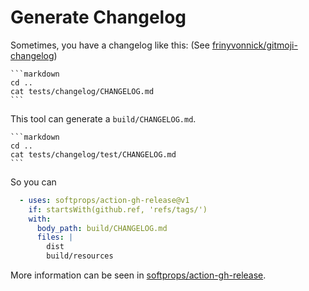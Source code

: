 # Generate Changelog

Sometimes, you have a changelog like this: (See
[frinyvonnick/gitmoji-changelog](https://github.com/frinyvonnick/gitmoji-changelog))

````{eval-sh}
```markdown
cd ..
cat tests/changelog/CHANGELOG.md
```
````

This tool can generate a `build/CHANGELOG.md`.

````{eval-sh}
```markdown
cd ..
cat tests/changelog/test/CHANGELOG.md
```
````

So you can

```yaml
  - uses: softprops/action-gh-release@v1
    if: startsWith(github.ref, 'refs/tags/')
    with:
      body_path: build/CHANGELOG.md
      files: |
        dist
        build/resources
```

More information can be seen in
[softprops/action-gh-release](https://github.com/softprops/action-gh-release).
